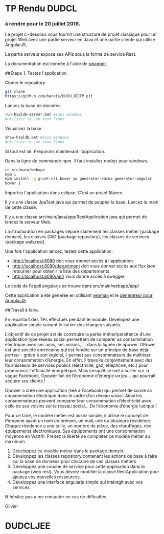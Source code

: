 # TP Rendu DUDCL

### à rendre pour le 20 juillet 2016.

Le projet ci-dessous vous fournit une structure de projet classique pour un projet Web avec une partie serveur en Java et une partie cliente qui utilise AngularJS.

La partie serveur expose ses APIs sous la forme de service Rest.

La documentation est donnée à l'aide de [swagger](http://swagger.io/).

##Etape 1.
Testez l'application.

Cloner le repository

```bash
git clone
https://github.com/barais/DUDCLJEETP.git
```


Lancez la base de données

```bash
run-hsqldb-server.bat #sous windows
#utilisez le .sh sous linux
```

Visualisez la base
```bash
show-hsqldb.bat #sous windows
#utilisez le .sh sous linux
```

Si tout est ok. Préparons maintenant l'application.

Dans la ligne de commande npm. Il faut installez nodejs pour windows.
```bash
cd src/main/webapp
npm i
npm install -g grunt-cli bower yo generator-karma generator-angular
bower i
```

Importez l'application dans eclipse. C'est un projet Maven.

Il y a une classe JpaTest.java qui permet de peupler la base. Lancez le main de cette classe.

Il y a une classe src/main/java/app/RestApplication.java qui permet de lancez le serveur Web.

La structuration en packages sépare clairement les classes métier (package domain), les classes DAO (package repository), les classes de services (package web.rest).

Une fois l'application lancez, testez cette application.

* [http://localhost:8080](http://localhost:8080) doit vous donner accès à l'application
* [http://localhost:8080/department](http://localhost:8080/department) doit vous donner accès aux flux json retourner pour obtenir la liste des départements.
* [http://localhost:8080/api/](http://localhost:8080/api/) vous donne accès à swagger.

Le code de l'appli angularjs se trouve dans src/main/webapp/app/

Cette application a été générée en utilisant [yeoman](http://yeoman.io/) et le [générateur pour AngularJS](https://github.com/yeoman/generator-angular).

##Travail à faire.

En repartant des TPs effectués pendant le module. Dévelopez une application simple suivant le cahier des charges suivants.

L’objectif de ce projet est de construire la partie métier/persitance d’une application type réseau social permettant de comparer sa consommation électrique avec ses amis, ses voisins, ... dans la lignée de opower.
OPower est une société américaine qui est fondée sur un principe de base déjà porteur : grâce à son logiciel, il permet aux consommateurs de maîtriser leur consommation d’énergie. En effet, il travaille conjointement avec des fournisseurs de services publics (électricité, gaz, téléphone, etc.) pour promouvoir l'efficacité énergétique. Mais lorsqu’il se met à surfer sur la vague Facebook, Opower fait de l’économie d’énergie un jeu… qui pourrait séduire ses clients !

Opower a créé une application (liée à Facebook) qui permet de suivre sa consommation électrique dans le cadre d’un réseau social. Ainsi les consommateurs peuvent comparer leur consommation d’électricité avec celle de ses voisins sur le réseau social… De l’économie d’énergie ludique !

Pour ce faire, le modèle métier est assez simple, il utilise le concept de Personne ayant un nom un prénom, un mail, une ou plusieurs résidence. Chaque résidence a une taille, un nombre de pièce, des chauffages, des équipements électroniques. Ses équipements ont une consommation moyenne en Watt/h.
Prenez la liberté de compléter ce modèle métier au maximum.

1. Développez ce modèle métier dans le package domain.
2. Développez les classes repository contenant les actions de base à faire sur la base de données pour chacune de ces classes métiers.
3. Développez une couche de service pour cette application dans le package (web.rest). Vous devrez modifier la classe RestApplication pour ajoutez vos nouvelles ressources.
4. Développez une interface angularjs simple qui intéragit avec vos services.

N'hésitez pas à me contacter en cas de difficultés.

Olivier
# DUDCLJEE
